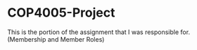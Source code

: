 # COP4005-Project
This is the portion of the assignment that I was responsible for. (Membership and Member Roles)
